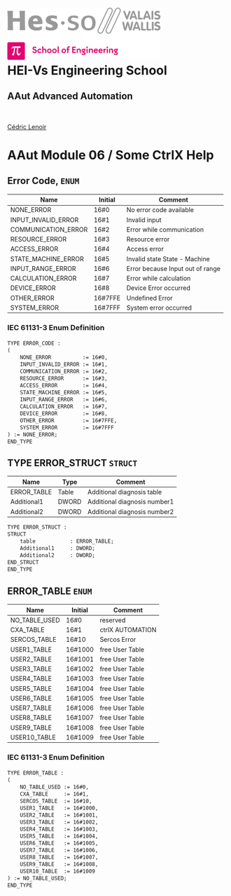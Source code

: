 <h1 align="left">
  <br>
  <img src="./img/hei-en.png" alt="HEI-Vs Logo" width="350">
  <br>
  HEI-Vs Engineering School <h2>AAut Advanced Automation</h2>
  <br>
</h1>

[Cédric Lenoir](mailto:cedric.lenoir@hevs.ch)

# AAut Module 06 /  Some CtrlX Help

## Error Code, ``ENUM``

| Name                   | Initial | Comment                          |
|------------------------|---------|----------------------------------|
| NONE_ERROR             | 16#0    | No error code available          |
| INPUT_INVALID_ERROR    | 16#1    | Invalid input                    |
| COMMUNICATION_ERROR    | 16#2    | Error while communication        |
| RESOURCE_ERROR         | 16#3    | Resource error                   |
| ACCESS_ERROR           | 16#4    | Access error                     |
| STATE_MACHINE_ERROR    | 16#5    | Invalid state State - Machine    |
| INPUT_RANGE_ERROR      | 16#6    | Error because Input out of range |
| CALCULATION_ERROR      | 16#7    | Error while calculation          |
| DEVICE_ERROR           | 16#8    | Device Error occurred            |
| OTHER_ERROR            | 16#7FFE | Undefined Error                  |
| SYSTEM_ERROR           | 16#7FFF | System error occurred            |


### IEC 61131-3 Enum Definition

```iecst
TYPE ERROR_CODE :
(
    NONE_ERROR          := 16#0,
    INPUT_INVALID_ERROR := 16#1,
    COMMUNICATION_ERROR := 16#2,
    RESOURCE_ERROR      := 16#3,
    ACCESS_ERROR        := 16#4,
    STATE_MACHINE_ERROR := 16#5,
    INPUT_RANGE_ERROR   := 16#6,
    CALCULATION_ERROR   := 16#7,
    DEVICE_ERROR        := 16#8,
    OTHER_ERROR         := 16#7FFE,
    SYSTEM_ERROR        := 16#7FFF
) := NONE_ERROR;
END_TYPE
```

## TYPE ERROR_STRUCT ``STRUCT``

| Name                     | Type  | Comment                     |
|--------------------------|-------|-----------------------------|
| ERROR_TABLE              | Table | Additional diagnosis table  |
| Additional1              | DWORD | Additional diagnosis number1|
| Additional2              | DWORD | Additional diagnosis number2|

```iecst
TYPE ERROR_STRUCT :
STRUCT
	table		    : ERROR_TABLE;
	Additional1		: DWORD;
	Additional2		: DWORD;
END_STRUCT
END_TYPE
```

## ERROR_TABLE ``ENUM``

| Name          | Initial | Comment          |
|---------------|---------|------------------|
| NO_TABLE_USED | 16#0    | reserved         |
| CXA_TABLE     | 16#1    | ctrlX AUTOMATION |
| SERCOS_TABLE  | 16#10   | Sercos Error     |
| USER1_TABLE   | 16#1000 | free User Table  |
| USER2_TABLE   | 16#1001 | free User Table  |
| USER3_TABLE   | 16#1002 | free User Table  |
| USER4_TABLE   | 16#1003 | free User Table  |
| USER5_TABLE   | 16#1004 | free User Table  |
| USER6_TABLE   | 16#1005 | free User Table  |
| USER7_TABLE   | 16#1006 | free User Table  |
| USER8_TABLE   | 16#1007 | free User Table  |
| USER9_TABLE   | 16#1008 | free User Table  |
| USER10_TABLE  | 16#1009 | free User Table  |

### IEC 61131-3 Enum Definition

```iecst
TYPE ERROR_TABLE :
(
    NO_TABLE_USED := 16#0,
    CXA_TABLE     := 16#1,
    SERCOS_TABLE  := 16#10,
    USER1_TABLE   := 16#1000,
    USER2_TABLE   := 16#1001,
    USER3_TABLE   := 16#1002,
    USER4_TABLE   := 16#1003,
    USER5_TABLE   := 16#1004,
    USER6_TABLE   := 16#1005,
    USER7_TABLE   := 16#1006,
    USER8_TABLE   := 16#1007,
    USER9_TABLE   := 16#1008,
    USER10_TABLE  := 16#1009
) := NO_TABLE_USED;
END_TYPE
```